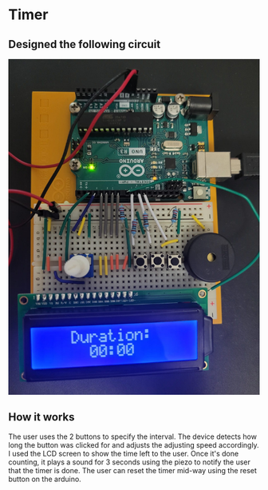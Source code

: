 # Timer

## Designed the following circuit
![alt text](https://github.com/sarausama/timer/blob/master/circuit.jfif?raw=true)

## How it works
The user uses the 2 buttons to specify the interval. The device detects how long the button was clicked for and adjusts the adjusting speed accordingly. I used the LCD screen to show the time left to the user. Once it's done counting, it plays a sound for 3 seconds using the piezo to notify the user that the timer is done. The user can reset the timer mid-way using the reset button on the arduino.
